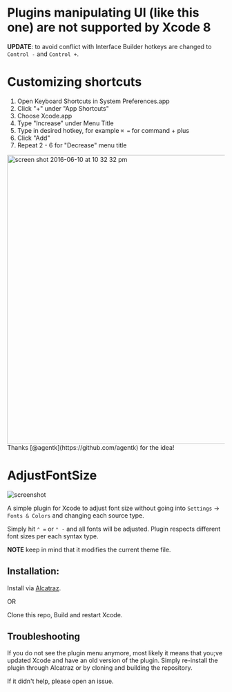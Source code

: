 # Plugins manipulating UI (like this one) are not supported by Xcode 8

**UPDATE**: to avoid conflict with Interface Builder hotkeys are changed to `Control -` and `Control +`.

# Customizing shortcuts

1. Open Keyboard Shortcuts in System Preferences.app
2. Click "+" under "App Shortcuts"
3. Choose Xcode.app
4. Type "Increase" under Menu Title
5. Type in desired hotkey, for example `⌘ =` for command + plus
6. Click "Add"
7. Repeat 2 - 6 for "Decrease" menu title

<img width="668" alt="screen shot 2016-06-10 at 10 32 32 pm" src="https://cloud.githubusercontent.com/assets/117041/15964393/ade650ee-2f5b-11e6-9bf4-87a1ebe8ddcf.png">
Thanks [@agentk](https://github.com/agentk) for the idea!


# AdjustFontSize

![screenshot](https://raw.github.com/zats/AdjustFontSize-Xcode-Plugin/master/README/xcode.png)

A simple plugin for Xcode to adjust font size without going into `Settings` → `Fonts & Colors` and changing each source type.

Simply hit `⌃ =` or `⌃ -` and all fonts will be adjusted. Plugin respects different font sizes per each syntax type.

**NOTE** keep in mind that it modifies the current theme file.

## Installation:

Install via [Alcatraz](https://github.com/alcatraz/Alcatraz).

OR

Clone this repo, Build and restart Xcode.

## Troubleshooting

If you do not see the plugin menu anymore, most likely it means that you;ve updated Xcode and have an old version of the plugin. Simply re-install the plugin through Alcatraz or by cloning and building the repository.

If it didn't help, please open an issue.
